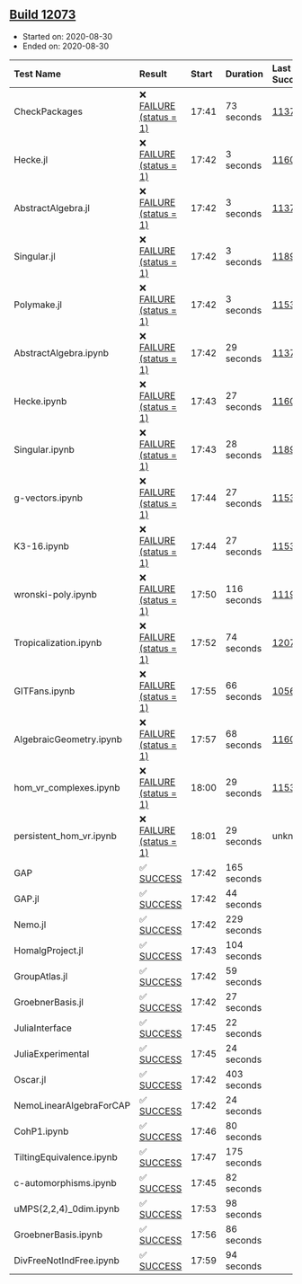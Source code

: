 ## [Build 12073](https://oscarci.mathematik.uni-kl.de/job/oscar/12073/)

* Started on: 2020-08-30
* Ended on: 2020-08-30

| Test Name    | Result | Start | Duration | Last Success | First Failure |
|:-------------|:-------|:------|:---------|:-------------|:--------------|
| CheckPackages | ❌ [FAILURE (status = 1)](https://oscarci.mathematik.uni-kl.de/job/oscar/12073/artifact/logs/build-12073/CheckPackages.log) | 17:41 | 73 seconds | [11376](https://oscarci.mathematik.uni-kl.de/job/oscar/11376/) | [11377](https://oscarci.mathematik.uni-kl.de/job/oscar/11377/) |
| Hecke.jl | ❌ [FAILURE (status = 1)](https://oscarci.mathematik.uni-kl.de/job/oscar/12073/artifact/logs/build-12073/Hecke.jl.log) | 17:42 | 3 seconds | [11602](https://oscarci.mathematik.uni-kl.de/job/oscar/11602/) | [11603](https://oscarci.mathematik.uni-kl.de/job/oscar/11603/) |
| AbstractAlgebra.jl | ❌ [FAILURE (status = 1)](https://oscarci.mathematik.uni-kl.de/job/oscar/12073/artifact/logs/build-12073/AbstractAlgebra.jl.log) | 17:42 | 3 seconds | [11376](https://oscarci.mathematik.uni-kl.de/job/oscar/11376/) | [11377](https://oscarci.mathematik.uni-kl.de/job/oscar/11377/) |
| Singular.jl | ❌ [FAILURE (status = 1)](https://oscarci.mathematik.uni-kl.de/job/oscar/12073/artifact/logs/build-12073/Singular.jl.log) | 17:42 | 3 seconds | [11893](https://oscarci.mathematik.uni-kl.de/job/oscar/11893/) | [11894](https://oscarci.mathematik.uni-kl.de/job/oscar/11894/) |
| Polymake.jl | ❌ [FAILURE (status = 1)](https://oscarci.mathematik.uni-kl.de/job/oscar/12073/artifact/logs/build-12073/Polymake.jl.log) | 17:42 | 3 seconds | [11532](https://oscarci.mathematik.uni-kl.de/job/oscar/11532/) | [11533](https://oscarci.mathematik.uni-kl.de/job/oscar/11533/) |
| AbstractAlgebra.ipynb | ❌ [FAILURE (status = 1)](https://oscarci.mathematik.uni-kl.de/job/oscar/12073/artifact/logs/build-12073/AbstractAlgebra.ipynb.log) | 17:42 | 29 seconds | [11376](https://oscarci.mathematik.uni-kl.de/job/oscar/11376/) | [11377](https://oscarci.mathematik.uni-kl.de/job/oscar/11377/) |
| Hecke.ipynb | ❌ [FAILURE (status = 1)](https://oscarci.mathematik.uni-kl.de/job/oscar/12073/artifact/logs/build-12073/Hecke.ipynb.log) | 17:43 | 27 seconds | [11602](https://oscarci.mathematik.uni-kl.de/job/oscar/11602/) | [11603](https://oscarci.mathematik.uni-kl.de/job/oscar/11603/) |
| Singular.ipynb | ❌ [FAILURE (status = 1)](https://oscarci.mathematik.uni-kl.de/job/oscar/12073/artifact/logs/build-12073/Singular.ipynb.log) | 17:43 | 28 seconds | [11893](https://oscarci.mathematik.uni-kl.de/job/oscar/11893/) | [11894](https://oscarci.mathematik.uni-kl.de/job/oscar/11894/) |
| g-vectors.ipynb | ❌ [FAILURE (status = 1)](https://oscarci.mathematik.uni-kl.de/job/oscar/12073/artifact/logs/build-12073/g-vectors.ipynb.log) | 17:44 | 27 seconds | [11532](https://oscarci.mathematik.uni-kl.de/job/oscar/11532/) | [11533](https://oscarci.mathematik.uni-kl.de/job/oscar/11533/) |
| K3-16.ipynb | ❌ [FAILURE (status = 1)](https://oscarci.mathematik.uni-kl.de/job/oscar/12073/artifact/logs/build-12073/K3-16.ipynb.log) | 17:44 | 27 seconds | [11532](https://oscarci.mathematik.uni-kl.de/job/oscar/11532/) | [11533](https://oscarci.mathematik.uni-kl.de/job/oscar/11533/) |
| wronski-poly.ipynb | ❌ [FAILURE (status = 1)](https://oscarci.mathematik.uni-kl.de/job/oscar/12073/artifact/logs/build-12073/wronski-poly.ipynb.log) | 17:50 | 116 seconds | [11192](https://oscarci.mathematik.uni-kl.de/job/oscar/11192/) | [11193](https://oscarci.mathematik.uni-kl.de/job/oscar/11193/) |
| Tropicalization.ipynb | ❌ [FAILURE (status = 1)](https://oscarci.mathematik.uni-kl.de/job/oscar/12073/artifact/logs/build-12073/Tropicalization.ipynb.log) | 17:52 | 74 seconds | [12072](https://oscarci.mathematik.uni-kl.de/job/oscar/12072/) | [12073](https://oscarci.mathematik.uni-kl.de/job/oscar/12073/) |
| GITFans.ipynb | ❌ [FAILURE (status = 1)](https://oscarci.mathematik.uni-kl.de/job/oscar/12073/artifact/logs/build-12073/GITFans.ipynb.log) | 17:55 | 66 seconds | [10566](https://oscarci.mathematik.uni-kl.de/job/oscar/10566/) | [10567](https://oscarci.mathematik.uni-kl.de/job/oscar/10567/) |
| AlgebraicGeometry.ipynb | ❌ [FAILURE (status = 1)](https://oscarci.mathematik.uni-kl.de/job/oscar/12073/artifact/logs/build-12073/AlgebraicGeometry.ipynb.log) | 17:57 | 68 seconds | [11602](https://oscarci.mathematik.uni-kl.de/job/oscar/11602/) | [11603](https://oscarci.mathematik.uni-kl.de/job/oscar/11603/) |
| hom_vr_complexes.ipynb | ❌ [FAILURE (status = 1)](https://oscarci.mathematik.uni-kl.de/job/oscar/12073/artifact/logs/build-12073/hom_vr_complexes.ipynb.log) | 18:00 | 29 seconds | [11532](https://oscarci.mathematik.uni-kl.de/job/oscar/11532/) | [11533](https://oscarci.mathematik.uni-kl.de/job/oscar/11533/) |
| persistent_hom_vr.ipynb | ❌ [FAILURE (status = 1)](https://oscarci.mathematik.uni-kl.de/job/oscar/12073/artifact/logs/build-12073/persistent_hom_vr.ipynb.log) | 18:01 | 29 seconds | unknown | unknown |
| GAP | ✅ [SUCCESS](https://oscarci.mathematik.uni-kl.de/job/oscar/12073/artifact/logs/build-12073/GAP.log) | 17:42 | 165 seconds |  |  |
| GAP.jl | ✅ [SUCCESS](https://oscarci.mathematik.uni-kl.de/job/oscar/12073/artifact/logs/build-12073/GAP.jl.log) | 17:42 | 44 seconds |  |  |
| Nemo.jl | ✅ [SUCCESS](https://oscarci.mathematik.uni-kl.de/job/oscar/12073/artifact/logs/build-12073/Nemo.jl.log) | 17:42 | 229 seconds |  |  |
| HomalgProject.jl | ✅ [SUCCESS](https://oscarci.mathematik.uni-kl.de/job/oscar/12073/artifact/logs/build-12073/HomalgProject.jl.log) | 17:43 | 104 seconds |  |  |
| GroupAtlas.jl | ✅ [SUCCESS](https://oscarci.mathematik.uni-kl.de/job/oscar/12073/artifact/logs/build-12073/GroupAtlas.jl.log) | 17:42 | 59 seconds |  |  |
| GroebnerBasis.jl | ✅ [SUCCESS](https://oscarci.mathematik.uni-kl.de/job/oscar/12073/artifact/logs/build-12073/GroebnerBasis.jl.log) | 17:42 | 27 seconds |  |  |
| JuliaInterface | ✅ [SUCCESS](https://oscarci.mathematik.uni-kl.de/job/oscar/12073/artifact/logs/build-12073/JuliaInterface.log) | 17:45 | 22 seconds |  |  |
| JuliaExperimental | ✅ [SUCCESS](https://oscarci.mathematik.uni-kl.de/job/oscar/12073/artifact/logs/build-12073/JuliaExperimental.log) | 17:45 | 24 seconds |  |  |
| Oscar.jl | ✅ [SUCCESS](https://oscarci.mathematik.uni-kl.de/job/oscar/12073/artifact/logs/build-12073/Oscar.jl.log) | 17:42 | 403 seconds |  |  |
| NemoLinearAlgebraForCAP | ✅ [SUCCESS](https://oscarci.mathematik.uni-kl.de/job/oscar/12073/artifact/logs/build-12073/NemoLinearAlgebraForCAP.log) | 17:42 | 24 seconds |  |  |
| CohP1.ipynb | ✅ [SUCCESS](https://oscarci.mathematik.uni-kl.de/job/oscar/12073/artifact/logs/build-12073/CohP1.ipynb.log) | 17:46 | 80 seconds |  |  |
| TiltingEquivalence.ipynb | ✅ [SUCCESS](https://oscarci.mathematik.uni-kl.de/job/oscar/12073/artifact/logs/build-12073/TiltingEquivalence.ipynb.log) | 17:47 | 175 seconds |  |  |
| c-automorphisms.ipynb | ✅ [SUCCESS](https://oscarci.mathematik.uni-kl.de/job/oscar/12073/artifact/logs/build-12073/c-automorphisms.ipynb.log) | 17:45 | 82 seconds |  |  |
| uMPS(2,2,4)_0dim.ipynb | ✅ [SUCCESS](https://oscarci.mathematik.uni-kl.de/job/oscar/12073/artifact/logs/build-12073/uMPS-2-2-4-_0dim.ipynb.log) | 17:53 | 98 seconds |  |  |
| GroebnerBasis.ipynb | ✅ [SUCCESS](https://oscarci.mathematik.uni-kl.de/job/oscar/12073/artifact/logs/build-12073/GroebnerBasis.ipynb.log) | 17:56 | 86 seconds |  |  |
| DivFreeNotIndFree.ipynb | ✅ [SUCCESS](https://oscarci.mathematik.uni-kl.de/job/oscar/12073/artifact/logs/build-12073/DivFreeNotIndFree.ipynb.log) | 17:59 | 94 seconds |  |  |
